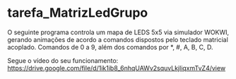 
# tarefa_MatrizLedGrupo
O seguinte programa controla um mapa de LEDS 5x5 via simulador WOKWI, gerando animações de acordo a comandos dispostos pelo teclado matricial acoplado.
Comandos de 0 a 9, além dos comandos por *, #, A, B, C, D.

Segue o vídeo do seu funcionamento: https://drive.google.com/file/d/1ik1ib8_6nhqUAWv2squvLkjliqxmTvZ4/view
